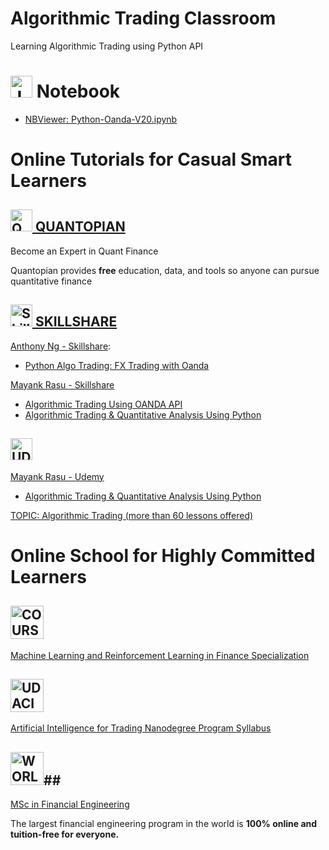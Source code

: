 # Algorithmic Trading Classroom
Learning Algorithmic Trading using Python API

# <img src="https://jupyter.org/assets/nav_logo.svg" alt="Jupyter Notebook" height="35"/> Notebook #

- [NBViewer: Python-Oanda-V20.ipynb](https://nbviewer.jupyter.org/github/jansenicus/algorithmic-trading-classroom/blob/master/notebooks/Python-Oanda-V20.ipynb)


# Online Tutorials for Casual Smart Learners #

## <a href="https://www.quantopian.com/home"><img src="https://pbs.twimg.com/profile_images/875810914154369025/DXbh_xvW_400x400.jpg" alt="QUANTOPIAN" height="35"/> QUANTOPIAN</a> ##
 Become an Expert in Quant Finance
 
Quantopian provides **free** education, data, and tools so anyone can pursue quantitative finance


## <a href="http://skillshare.com/"><img src="https://static.skillshare.com/uploads/users/6595003/user-image-small.png" alt="Skillshare" width="35"/> SKILLSHARE</a> ##

[Anthony Ng - Skillshare](https://www.skillshare.com/profile/Anthony-Ng/4926488):

- [Python Algo Trading: FX Trading with Oanda](https://www.skillshare.com/classes/Python-Algo-Trading-FX-Trading-with-Oanda/2024083035) 

[Mayank Rasu - Skillshare](https://www.skillshare.com/profile/Mayank-Rasu/7995039)

- [Algorithmic Trading Using OANDA API](https://www.skillshare.com/classes/Algorithmic-Trading-Using-OANDA-API/1413782879)
- [Algorithmic Trading & Quantitative Analysis Using Python](https://www.skillshare.com/classes/Algorithmic-Trading-Quantitative-Analysis-Using-Python/5561706)


## <a href="http://udemy.com/"><img src="https://www.udemy.com/staticx/udemy/images/v6/logo-coral.svg" alt="UDEMY" height="35"/></a> ##

[Mayank Rasu - Udemy](https://www.udemy.com/user/mayank-rasu/)
- [Algorithmic Trading & Quantitative Analysis Using Python](https://www.udemy.com/course/algorithmic-trading-quantitative-analysis-using-python/)

[TOPIC: Algorithmic Trading (more than 60 lessons offered)](https://www.udemy.com/topic/algorithmic-trading/)


# Online School for Highly Committed Learners #

## <a href="http://coursera.org/"><img src="https://149362230.v2.pressablecdn.com/wp-content/uploads/2018/08/coursera-social-logo.png" alt="COURSERA" height="53"/></a> ##

[Machine Learning and Reinforcement Learning in Finance Specialization](https://www.coursera.org/specializations/machine-learning-reinforcement-finance)

## <a href="http://udacity.com/"><img src="https://d20vrrgs8k4bvw.cloudfront.net/images/open-graph/udacity.png" alt="UDACITY" height="53"/></a> ##

[Artificial Intelligence for Trading Nanodegree Program Syllabus](https://d20vrrgs8k4bvw.cloudfront.net/documents/en-US/AI+for+Trading+Learning+Nanodegree+Program+Syllabus.pdf)

## <a href="https://wqu.org/"><img src="https://wqu.org/assets/wqu-logo-color-b6866efa16ba16fcf606c900d4c6c82da408b3c9156faa473661b7bb5426032a.png" alt="WORLD QUANT UNIVERSITY" height="53"/></a>##

[MSc in Financial Engineering](https://wqu.org/programs/mscfe)

 The largest financial engineering program in the world is **100% online and tuition-free for everyone.**
